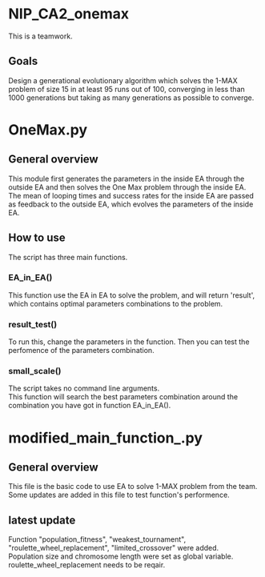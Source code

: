 # NIP_CA2_onemax
This is a teamwork.
## Goals
Design a generational evolutionary algorithm which solves the 1-MAX problem of size 15 in at least 95 runs out of 100, converging
in less than 1000 generations but taking as many generations as possible to converge.

# OneMax.py

## General overview

This module first generates the parameters in the inside EA through the outside EA and then solves the One Max problem through
the inside EA. The mean of looping times and success rates for the inside EA are passed as feedback to the outside EA, which
evolves the parameters of the inside EA.


## How to use
The script has three main functions.

### EA_in_EA()
This function use the EA in EA to solve the problem, and will return 'result', which contains optimal parameters combinations to  the problem.

### result_test()
To run this, change the parameters in the function. Then you can test the perfomence of the parameters combination.

### small_scale()
The script takes no command line arguments.  
This function will search the best parameters combination around the combination you have got in function EA_in_EA().

# modified_main_function_.py
## General overview
This file is the basic code to use EA to solve 1-MAX problem from the team.  
Some updates are added in this file to test function's performence.

## latest update
Function "population_fitness", "weakest_tournament", "roulette_wheel_replacement", "limited_crossover" were added.  
Population size and chromosome length were set as global variable.  
roulette_wheel_replacement needs to be reqair.  
